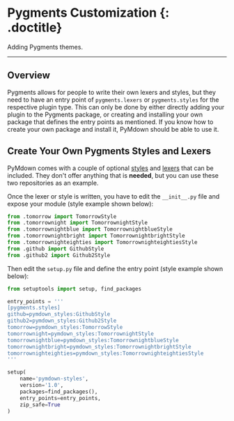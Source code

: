 # Pygments Customization {: .doctitle}
Adding Pygments themes.

---

## Overview
Pygments allows for people to write their own lexers and styles, but they need to have an entry point of `pygments.lexers` or `pygments.styles` for the respective plugin type.  This can only be done by either directly adding your plugin to the Pygments package, or creating and installing your own package that defines the entry points as mentioned.  If you know how to create your own package and install it, PyMdown should be able to use it.

## Create Your Own Pygments Styles and Lexers
PyMdown comes with a couple of optional [styles](https://github.com/facelessuser/PyMdown/tree/master/pymdown-styles) and [lexers](https://github.com/facelessuser/PyMdown/tree/master/pymdown-lexers) that can be included.  They don't offer anything that is **needed**, but you can use these two repositories as an example.

Once the lexer or style is written, you have to edit the `__init__.py` file and expose your module (style example shown below):

```python
from .tomorrow import TomorrowStyle
from .tomorrownight import TomorrownightStyle
from .tomorrownightblue import TomorrownightblueStyle
from .tomorrownightbright import TomorrownightbrightStyle
from .tomorrownighteighties import TomorrownighteightiesStyle
from .github import GithubStyle
from .github2 import Github2Style
```

Then edit the `setup.py` file and define the entry point (style example shown below):

```python
from setuptools import setup, find_packages

entry_points = '''
[pygments.styles]
github=pymdown_styles:GithubStyle
github2=pymdown_styles:Github2Style
tomorrow=pymdown_styles:TomorrowStyle
tomorrownight=pymdown_styles:TomorrownightStyle
tomorrownightblue=pymdown_styles:TomorrownightblueStyle
tomorrownightbright=pymdown_styles:TomorrownightbrightStyle
tomorrownighteighties=pymdown_styles:TomorrownighteightiesStyle
'''

setup(
    name='pymdown-styles',
    version='1.0',
    packages=find_packages(),
    entry_points=entry_points,
    zip_safe=True
)
```
